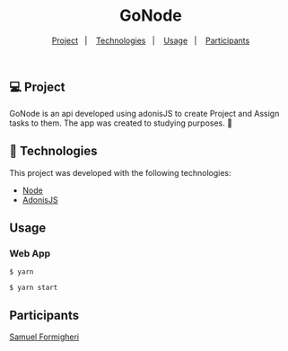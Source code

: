 <h1 align="center">
    GoNode
</h1>
 

<p align="center">
  <a href="#-projeto">Project</a>&nbsp;&nbsp;&nbsp;|&nbsp;&nbsp;&nbsp;
  <a href="#-tecnologias">Technologies</a>&nbsp;&nbsp;&nbsp;|&nbsp;&nbsp;&nbsp;
  <a href="#-usage">Usage</a>&nbsp;&nbsp;&nbsp;|&nbsp;&nbsp;&nbsp;
  <a href="#-participants">Participants</a>
</p>

<br>

## 💻 Project

GoNode is an api developed using adonisJS to create Project and Assign tasks to them. The app was created to studying purposes. 💜


## 🚀 Technologies

This project was developed with the following technologies:

- [Node](https://nodejs.org/en/)
- [AdonisJS](https://adonisjs.com/)

## Usage

 ### Web App
  
    $ yarn
    
    $ yarn start
    


## Participants

[Samuel Formigheri](https://github.com/SamuelFormigheri)
